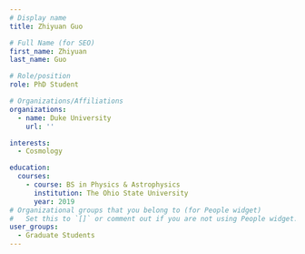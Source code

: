 ```yaml
---
# Display name
title: Zhiyuan Guo

# Full Name (for SEO)
first_name: Zhiyuan 
last_name: Guo

# Role/position
role: PhD Student

# Organizations/Affiliations
organizations:
  - name: Duke University
    url: ''

interests:
  - Cosmology

education:
  courses:
    - course: BS in Physics & Astrophysics
      institution: The Ohio State University
      year: 2019
# Organizational groups that you belong to (for People widget)
#   Set this to `[]` or comment out if you are not using People widget.
user_groups:
  - Graduate Students
---
```

